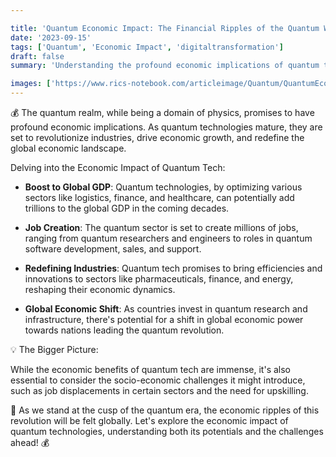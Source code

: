 ```yaml
---

title: 'Quantum Economic Impact: The Financial Ripples of the Quantum Wave 💰'
date: '2023-09-15'
tags: ['Quantum', 'Economic Impact', 'digitaltransformation']
draft: false
summary: 'Understanding the profound economic implications of quantum technologies on industries, economies, and the global landscape!'

images: ['https://www.rics-notebook.com/articleimage/Quantum/QuantumEconomicImpact.webp']
---
```


💰 The quantum realm, while being a domain of physics, promises to have profound economic implications. As quantum technologies mature, they are set to revolutionize industries, drive economic growth, and redefine the global economic landscape.

Delving into the Economic Impact of Quantum Tech:

- **Boost to Global GDP**: Quantum technologies, by optimizing various sectors like logistics, finance, and healthcare, can potentially add trillions to the global GDP in the coming decades.

- **Job Creation**: The quantum sector is set to create millions of jobs, ranging from quantum researchers and engineers to roles in quantum software development, sales, and support.

- **Redefining Industries**: Quantum tech promises to bring efficiencies and innovations to sectors like pharmaceuticals, finance, and energy, reshaping their economic dynamics.

- **Global Economic Shift**: As countries invest in quantum research and infrastructure, there's potential for a shift in global economic power towards nations leading the quantum revolution.

💡 The Bigger Picture:

While the economic benefits of quantum tech are immense, it's also essential to consider the socio-economic challenges it might introduce, such as job displacements in certain sectors and the need for upskilling.

🚀 As we stand at the cusp of the quantum era, the economic ripples of this revolution will be felt globally. Let's explore the economic impact of quantum technologies, understanding both its potentials and the challenges ahead! 💰
